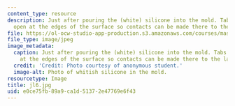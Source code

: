 ```yaml
---
content_type: resource
description: Just after pouring the (white) silicone into the mold. Tabs are left
  open at the edges of the surface so contacts can be made there to the lamp stand.
file: https://ol-ocw-studio-app-production.s3.amazonaws.com/courses/mas-962-special-topics-new-textiles-spring-2010/e0ce75fb89a9ca1d51372e47769e6f43_jl6.jpg
file_type: image/jpeg
image_metadata:
  caption: Just after pouring the (white) silicone into the mold. Tabs are left open
    at the edges of the surface so contacts can be made there to the lamp stand.
  credit: 'Credit: Photo courtesy of anonymous student.'
  image-alt: Photo of whitish silicone in the mold.
resourcetype: Image
title: jl6.jpg
uid: e0ce75fb-89a9-ca1d-5137-2e47769e6f43
---
```

